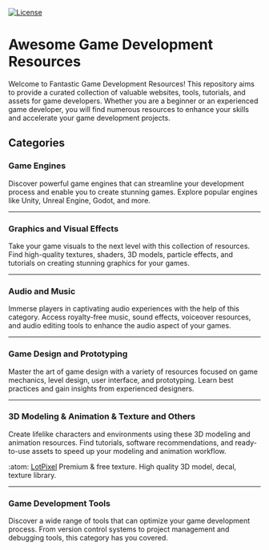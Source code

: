 [![License](https://img.shields.io/badge/License-MIT-blue.svg)](https://opensource.org/licenses/MIT)

# Awesome Game Development Resources
Welcome to Fantastic Game Development Resources! This repository aims to provide a curated collection of valuable websites, tools, tutorials, and assets for game developers. Whether you are a beginner or an experienced game developer, you will find numerous resources to enhance your skills and accelerate your game development projects.

## Categories

### Game Engines
Discover powerful game engines that can streamline your development process and enable you to create stunning games. Explore popular engines like Unity, Unreal Engine, Godot, and more.

<hr>

### Graphics and Visual Effects
Take your game visuals to the next level with this collection of resources. Find high-quality textures, shaders, 3D models, particle effects, and tutorials on creating stunning graphics for your games.

<hr>

### Audio and Music
Immerse players in captivating audio experiences with the help of this category. Access royalty-free music, sound effects, voiceover resources, and audio editing tools to enhance the audio aspect of your games.

<hr>

### Game Design and Prototyping
Master the art of game design with a variety of resources focused on game mechanics, level design, user interface, and prototyping. Learn best practices and gain insights from experienced designers.

<hr>

### 3D Modeling & Animation & Texture and Others
Create lifelike characters and environments using these 3D modeling and animation resources. Find tutorials, software recommendations, and ready-to-use assets to speed up your modeling and animation workflow.


:atom: [LotPixel](https://www.lotpixel.com) Premium & free texture. High quality 3D model, decal, texture library.

<hr>

### Game Development Tools
Discover a wide range of tools that can optimize your game development process. From version control systems to project management and debugging tools, this category has you covered.